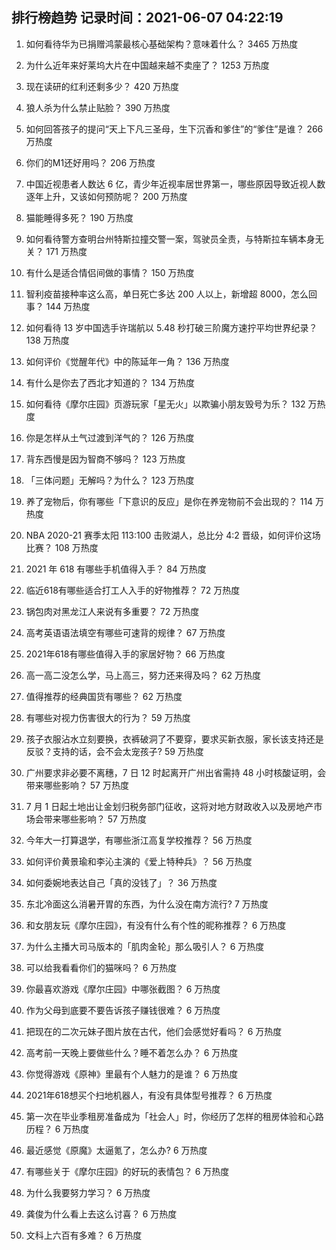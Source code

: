 
## 排行榜趋势 记录时间：2021-06-07 04:22:19
  
  1. 如何看待华为已捐赠鸿蒙最核心基础架构？意味着什么？ 3465 万热度
    
  2. 为什么近年来好莱坞大片在中国越来越不卖座了？ 1253 万热度
    
  3. 现在读研的红利还剩多少？ 420 万热度
    
  4. 狼人杀为什么禁止贴脸？ 390 万热度
    
  5. 如何回答孩子的提问“天上下凡三圣母，生下沉香和爹住”的“爹住”是谁？ 266 万热度
    
  6. 你们的M1还好用吗？ 206 万热度
    
  7. 中国近视患者人数达 6 亿，青少年近视率居世界第一，哪些原因导致近视人数逐年上升，又该如何预防呢？ 200 万热度
    
  8. 猫能睡得多死？ 190 万热度
    
  9. 如何看待警方查明台州特斯拉撞交警一案，驾驶员全责，与特斯拉车辆本身无关？ 171 万热度
    
  10. 有什么是适合情侣间做的事情？ 150 万热度
    
  11. 智利疫苗接种率这么高，单日死亡多达 200 人以上，新增超 8000，怎么回事？ 144 万热度
    
  12. 如何看待 13 岁中国选手许瑞航以 5.48 秒打破三阶魔方速拧平均世界纪录？ 138 万热度
    
  13. 如何评价《觉醒年代》中的陈延年一角？ 136 万热度
    
  14. 有什么是你去了西北才知道的？ 134 万热度
    
  15. 如何看待《摩尔庄园》页游玩家「星无火」以欺骗小朋友毁号为乐？ 132 万热度
    
  16. 你是怎样从土气过渡到洋气的？ 126 万热度
    
  17. 背东西慢是因为智商不够吗？ 123 万热度
    
  18. 「三体问题」无解吗？为什么？ 123 万热度
    
  19. 养了宠物后，你有哪些「下意识的反应」是你在养宠物前不会出现的？ 114 万热度
    
  20. NBA 2020-21 赛季太阳 113:100 击败湖人，总比分 4:2 晋级，如何评价这场比赛？ 108 万热度
    
  21. 2021 年 618 有哪些手机值得入手？ 84 万热度
    
  22. 临近618有哪些适合打工人入手的好物推荐？ 72 万热度
    
  23. 锅包肉对黑龙江人来说有多重要？ 72 万热度
    
  24. 高考英语语法填空有哪些可速背的规律？ 67 万热度
    
  25. 2021年618有哪些值得入手的家居好物？ 66 万热度
    
  26. 高一高二没怎么学，马上高三，努力还来得及吗？ 62 万热度
    
  27. 值得推荐的经典国货有哪些？ 62 万热度
    
  28. 有哪些对视力伤害很大的行为？ 59 万热度
    
  29. 孩子衣服沾水立刻要换，衣裤破洞了不要穿，要求买新衣服，家长该支持还是反驳？支持的话，会不会太宠孩子? 59 万热度
    
  30. 广州要求非必要不离穗，7 日 12 时起离开广州出省需持 48 小时核酸证明，会带来哪些影响？ 57 万热度
    
  31. 7 月 1 日起土地出让金划归税务部门征收，这将对地方财政收入以及房地产市场会带来哪些影响？ 57 万热度
    
  32. 今年大一打算退学，有哪些浙江高复学校推荐？ 56 万热度
    
  33. 如何评价黄景瑜和李沁主演的《爱上特种兵》？ 56 万热度
    
  34. 如何委婉地表达自己「真的没钱了」？ 36 万热度
    
  35. 东北冷面这么消暑开胃的东西，为什么没在南方流行? 7 万热度
    
  36. 和女朋友玩《摩尔庄园》，有没有什么有个性的昵称推荐？ 6 万热度
    
  37. 为什么主播大司马版本的「肌肉金轮」那么吸引人？ 6 万热度
    
  38. 可以给我看看你们的猫咪吗？ 6 万热度
    
  39. 你最喜欢游戏《摩尔庄园》中哪张截图？ 6 万热度
    
  40. 作为父母到底要不要告诉孩子赚钱很难？ 6 万热度
    
  41. 把现在的二次元妹子图片放在古代，他们会感觉好看吗？ 6 万热度
    
  42. 高考前一天晚上要做些什么？睡不着怎么办？ 6 万热度
    
  43. 你觉得游戏《原神》里最有个人魅力的是谁？ 6 万热度
    
  44. 2021年618想买个扫地机器人，有没有具体型号推荐？ 6 万热度
    
  45. 第一次在毕业季租房准备成为「社会人」时，你经历了怎样的租房体验和心路历程？ 6 万热度
    
  46. 最近感觉《原魔》太逼氪了，怎么办? 6 万热度
    
  47. 有哪些关于《摩尔庄园》的好玩的表情包？ 6 万热度
    
  48. 为什么我要努力学习？ 6 万热度
    
  49. 龚俊为什么看上去这么讨喜？ 6 万热度
    
  50. 文科上六百有多难？ 6 万热度
    